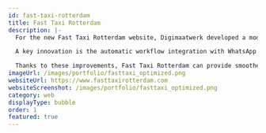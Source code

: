 ```yaml
---
id: fast-taxi-rotterdam
title: Fast Taxi Rotterdam
description: |-
  For the new Fast Taxi Rotterdam website, Digimaatwerk developed a modern, user-friendly, and fully optimized solution that offers a significant improvement over the old website. The new site is faster, mobile-friendly, and features an intuitive interface that allows customers to easily book rides.

  A key innovation is the automatic workflow integration with WhatsApp Business. Orders received through the website are forwarded directly to WhatsApp, allowing drivers to respond faster and plan rides more efficiently. This not only reduces response time but also increases customer satisfaction and the number of completed bookings.

  Thanks to these improvements, Fast Taxi Rotterdam can provide smoother service, serve more customers, and ultimately generate more profit. This case illustrates how smart technology and a well-designed website contribute to business optimization and growth.
imageUrl: /images/portfolio/fasttaxi_optimized.png
websiteUrl: https://www.fasttaxirotterdam.com
websiteScreenshot: /images/portfolio/fasttaxi_optimized.png
category: web
displayType: bubble
order: 1
featured: true
---
```

